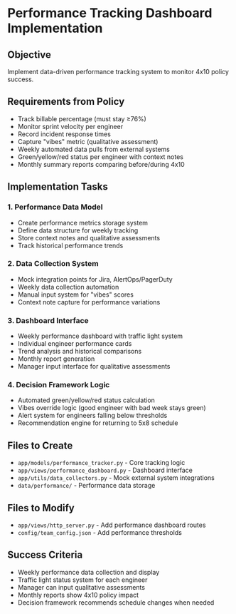# Performance Tracking Dashboard Implementation

## Objective
Implement data-driven performance tracking system to monitor 4x10 policy success.

## Requirements from Policy
- Track billable percentage (must stay ≥76%)
- Monitor sprint velocity per engineer
- Record incident response times
- Capture "vibes" metric (qualitative assessment)
- Weekly automated data pulls from external systems
- Green/yellow/red status per engineer with context notes
- Monthly summary reports comparing before/during 4x10

## Implementation Tasks

### 1. Performance Data Model
- Create performance metrics storage system
- Define data structure for weekly tracking
- Store context notes and qualitative assessments
- Track historical performance trends

### 2. Data Collection System
- Mock integration points for Jira, AlertOps/PagerDuty
- Weekly data collection automation
- Manual input system for "vibes" scores
- Context note capture for performance variations

### 3. Dashboard Interface
- Weekly performance dashboard with traffic light system
- Individual engineer performance cards
- Trend analysis and historical comparisons
- Monthly report generation
- Manager input interface for qualitative assessments

### 4. Decision Framework Logic
- Automated green/yellow/red status calculation
- Vibes override logic (good engineer with bad week stays green)
- Alert system for engineers falling below thresholds
- Recommendation engine for returning to 5x8 schedule

## Files to Create
- `app/models/performance_tracker.py` - Core tracking logic
- `app/views/performance_dashboard.py` - Dashboard interface
- `app/utils/data_collectors.py` - Mock external system integrations
- `data/performance/` - Performance data storage

## Files to Modify
- `app/views/http_server.py` - Add performance dashboard routes
- `config/team_config.json` - Add performance thresholds

## Success Criteria
- Weekly performance data collection and display
- Traffic light status system for each engineer
- Manager can input qualitative assessments
- Monthly reports show 4x10 policy impact
- Decision framework recommends schedule changes when needed